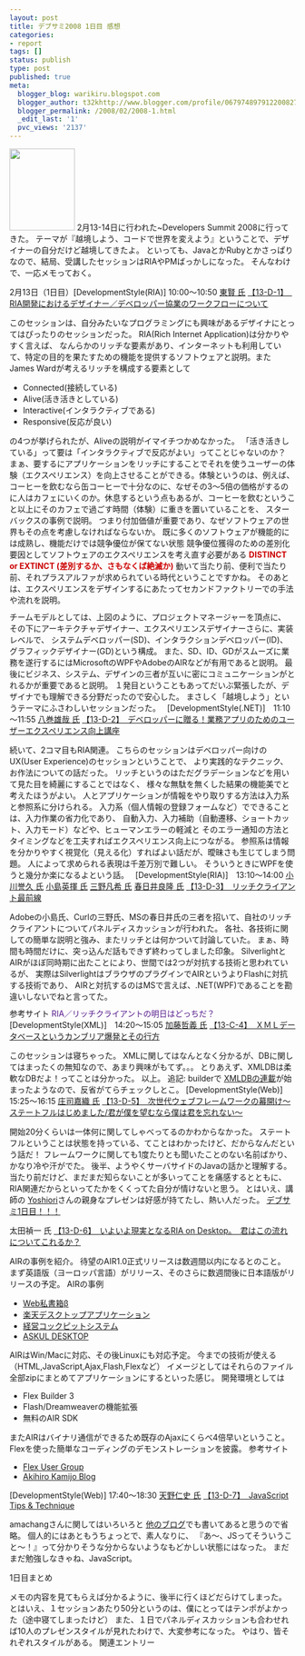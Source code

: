 ```yaml
---
layout: post
title: デブサミ2008 1日目 感想
categories:
- report
tags: []
status: publish
type: post
published: true
meta:
  blogger_blog: warikiru.blogspot.com
  blogger_author: t32khttp://www.blogger.com/profile/06797489791220082722noreply@blogger.com
  blogger_permalink: /2008/02/2008-1.html
  _edit_last: '1'
  pvc_views: '2137'
---
```

<img class="alignleft" src="http://2.bp.blogspot.com/_1drnogi3vdg/R7r5dGOVAlI/AAAAAAAAADw/REvj9be_CHQ/s400/080213_0952.jpg" alt="" width="115" height="144" />
2月13-14日に行われた~Developers Summit 2008に行ってきた。 テーマが『越境しよう、コードで世界を変えよう』ということで、デザイナーの自分だけど越境してきたよ。 といっても、JavaとかRubyとかさっぱりなので、結局、受講したセッションはRIAやPMばっかしになった。 そんなわけで、一応メモっておく。

2月13日（1日目）[DevelopmentStyle(RIA)] 10:00～10:50
<a href="http://www.seshop.com/event/dev/2008/timetable/Default.asp?mode=detail_speaker&amp;eid=105&amp;sid=563&amp;spid=543&amp;tr=07%5FDevelopmentStyle%28RIA%29">東賢 氏</a>
<a href="http://www.seshop.com/event/dev/2008/timetable/Default.asp?mode=detail&amp;eid=105&amp;sid=563&amp;tr=07%5FDevelopmentStyle%28RIA%29">【13-D-1】　RIA開発におけるデザイナー／デベロッパー協業のワークフローについて</a>

このセッションは、自分みたいなプログラミングにも興味があるデザイナにとってはぴったりのセッションだった。 RIA(Rich Internet Application)は分かりやすく言えば、
なんらかのリッチな要素があり、インターネットも利用していて、特定の目的を果たすための機能を提供するソフトウェアと説明。またJames Wardが考えるリッチを構成する要素として
<ul>
	<li>Connected(接続している)</li>
	<li>Alive(活き活きとしている)</li>
	<li>Interactive(インタラクティブである)</li>
	<li>Responsive(反応が良い)</li>
</ul>
の4つが挙げられたが、Aliveの説明がイマイチつかめなかった。 「活き活きしている」って要は「インタラクティブで反応がよい」ってことじゃないのか？ まぁ、要するにアプリケーションをリッチにすることでそれを使うユーザーの体験（エクスペリエンス）を向上させることができる。体験というのは、例えば、コーヒーを飲むなら缶コーヒーで十分なのに、なぜその3～5倍の価格がするのに人はカフェにいくのか。休息するという点もあるが、コーヒーを飲むということ以上にそのカフェで過ごす時間（体験）に重きを置いていることを、 スターバックスの事例で説明。 つまり付加価値が重要であり、なぜソフトウェアの世界もその点を考慮しなければならないか。
既に多くのソフトウェアが機能的には成熟し、機能だけでは競争優位が保てない状態 競争優位獲得のための差別化要因としてソフトウェアのエクスペリエンスを考え直す必要がある
<span style="font-weight: bold; color: #cc0000;">DISTINCT or EXTINCT (差別するか、さもなくば絶滅か)</span>
動いて当たり前、便利で当たり前、それプラスアルファが求められている時代ということですかね。 そのあとは、エクスペリエンスをデザインするにあたってセカンドファクトリーでの手法や流れを説明。
<a href="http://3.bp.blogspot.com/_1drnogi3vdg/R7r6MWOVAmI/AAAAAAAAAD4/bvAWgOKPqec/s1600-h/team_model.png">
<img id="BLOGGER_PHOTO_ID_5168718612392116834" style="margin: 0px auto 10px; display: block; text-align: center; cursor: pointer;" src="http://3.bp.blogspot.com/_1drnogi3vdg/R7r6MWOVAmI/AAAAAAAAAD4/bvAWgOKPqec/s400/team_model.png" alt="" border="0" />
</a>チームモデルとしては、上図のように、プロジェクトマネージャーを頂点に、 その下にアーキテクチャデザイナー、エクスペリエンスデザイナーさらに、実装レベルで、 システムデベロッパー(SD)、インタラクションデベロッパー(ID)、グラフィックデザイナー(GD)という構成。 また、SD、ID、GDがスムーズに業務を遂行するにはMicrosoftのWPFやAdobeのAIRなどが有用であると説明。 最後にビジネス、システム、デザインの三者が互いに密にコミュニケーションがとれるかが重要であると説明。 １発目ということもあってだいぶ緊張したが、デザイナでも理解できる分野だったので安心した。 まさしく「越境しよう」というテーマにふさわしいセッションだった。   [DevelopmentStyle(.NET)]　11:10～11:55
<a href="http://www.seshop.com/event/dev/2008/timetable/Default.asp?mode=detail_speaker&amp;eid=105&amp;sid=564&amp;spid=544&amp;tr=15%5FDevelopmentStyle%28%2ENET%29">八巻雄哉 氏</a>
<a href="http://www.seshop.com/event/dev/2008/timetable/Default.asp?mode=detail&amp;eid=105&amp;sid=564&amp;tr=15%5FDevelopmentStyle%28%2ENET%29">【13-D-2】　デベロッパーに贈る！業務アプリのためのユーザーエクスペリエンス向上講座</a>

続いて、2コマ目もRIA関連。 こちらのセッションはデべロッパー向けのUX(User Experience)のセッションということで、 より実践的なテクニック、お作法についての話だった。 リッチというのはただグラデーションなどを用いて見た目を綺麗にすることではなく、 様々な無駄を無くした結果の機能美でと考えたほうがよい。 人とアプリケーションが情報をやり取りする方法は入力系と参照系に分けられる。 入力系（個人情報の登録フォームなど）でできることは、入力作業の省力化であり、 自動入力、入力補助（自動遷移、ショートカット、入力モード）などや、ヒューマンエラーの軽減と そのエラー通知の方法とタイミングなどを工夫すればエクスペリエンス向上につながる。 参照系は情報を分かりやすく視覚化（見える化）すればよい話だが、曖昧さも生じてしまう問題。 人によって求められる表現は千差万別で難しい。 そういうときにWPFを使うと幾分か楽になるよという話。   [DevelopmentStyle(RIA)]　13:10～14:00
<a href="http://www.seshop.com/event/dev/2008/timetable/Default.asp?mode=detail_speaker&amp;eid=105&amp;sid=565&amp;spid=632&amp;tr=07%5FDevelopmentStyle%28RIA%29">小川誉久 氏</a>
<a href="http://www.seshop.com/event/dev/2008/timetable/Default.asp?mode=detail_speaker&amp;eid=105&amp;sid=565&amp;spid=633&amp;tr=07%5FDevelopmentStyle%28RIA%29">小島英揮 氏</a>
<a href="http://www.seshop.com/event/dev/2008/timetable/Default.asp?mode=detail_speaker&amp;eid=105&amp;sid=565&amp;spid=634&amp;tr=07%5FDevelopmentStyle%28RIA%29">三野凡希 氏</a>
<a href="http://www.seshop.com/event/dev/2008/timetable/Default.asp?mode=detail_speaker&amp;eid=105&amp;sid=565&amp;spid=635&amp;tr=07%5FDevelopmentStyle%28RIA%29">春日井良隆 氏</a>
<a href="http://www.seshop.com/event/dev/2008/timetable/Default.asp?mode=detail&amp;eid=105&amp;sid=565&amp;tr=07%5FDevelopmentStyle%28RIA%29">【13-D-3】　リッチクライアント最前線</a>

Adobeの小島氏、Curlの三野氏、MSの春日井氏の三者を招いて、自社のリッチクライアントについてパネルディスカッションが行われた。 各社、各技術に関しての簡単な説明と強み、またリッチとは何かついて討論していた。 まぁ、時間も時間だけに、突っ込んだ話もできず終わってしました印象。 SilverlightとAIRがほぼ同時期に出たことにより、世間では2つが対抗する技術と思われているが、 実際はSilverlightはブラウザのプラグインでAIRというよりFlashに対抗する技術であり、 AIRと対抗するのはMSで言えば、.NET(WPF)であることを勘違いしないでねと言ってた。
<a href="http://3.bp.blogspot.com/_1drnogi3vdg/R7r7KWOVAnI/AAAAAAAAAEA/QZP495UI7vo/s1600-h/ria.png">
<img id="BLOGGER_PHOTO_ID_5168719677544006258" style="margin: 0px auto 10px; display: block; text-align: center; cursor: pointer;" src="http://3.bp.blogspot.com/_1drnogi3vdg/R7r7KWOVAnI/AAAAAAAAAEA/QZP495UI7vo/s400/ria.png" alt="" border="0" />
</a>参考サイト
<span class="Apple-style-span" style="color: #551a8b;">RIA／リッチクライアントの明日はどっちだ？</span>  [DevelopmentStyle(XML)]　14:20～15:05
<a href="http://www.seshop.com/event/dev/2008/timetable/Default.asp?mode=detail_speaker&amp;eid=105&amp;sid=559&amp;spid=653&amp;tr=11%5FDevelopmentStyle%28XML%29">加藤哲義 氏</a>
<a href="http://www.seshop.com/event/dev/2008/timetable/Default.asp?mode=detail&amp;eid=105&amp;sid=559&amp;tr=11%5FDevelopmentStyle%28XML%29">【13-C-4】　ＸＭＬデータベースというカンブリア爆発とその行方</a>

このセッションは寝ちゃった。 XMLに関してはなんとなく分かるが、DBに関してはまったくの無知なので、あまり興味がもてず。。。 とりあえず、XMLDBは柔軟なDBだよ！ってことは分かった。 以上。 追記: builderで
<a href="http://builder.japan.zdnet.com/sp/hello-xmldb/">XMLDBの連載</a>が始まったようなので、反省がてらチェックしとこ。
[DevelopmentStyle(Web)]　15:25～16:15
<a href="http://www.seshop.com/event/dev/2008/timetable/Default.asp?mode=detail_speaker&amp;eid=105&amp;sid=567&amp;spid=545&amp;tr=10%5FDevelopmentStyle%28Web%29">庄司嘉織 氏</a>
<a href="http://www.seshop.com/event/dev/2008/timetable/Default.asp?mode=detail&amp;eid=105&amp;sid=567&amp;tr=10%5FDevelopmentStyle%28Web%29">【13-D-5】　次世代ウェブフレームワークの幕開け～ステートフルはじめました/君が僕を望むなら僕は君を忘れない～</a>

開始20分くらいは一体何に関してしゃべってるのかわからなかった。 ステートフルということは状態を持っている、てことはわかったけど、だからなんだという話だ！ フレームワークに関しても1度たりとも聞いたことのない名前ばかり、かなり冷や汗がでた。 後半、ようやくサーバサイドのJavaの話かと理解する。 当たり前だけど、まだまだ知らないことが多いってことを痛感するとともに、 RIA関連だからといってたかをくくってた自分が情けないと思う。 とはいえ、講師の
<a id="hvh2" title="Yoshiori" href="http://yoshiori.org/blog/">Yoshiori</a>さんの親身なプレゼンは好感が持てたし、熱い人だった。
<a href="http://yoshiori.org/blog/2008/02/1_3.php">デブサミ1日目！！！</a>

太田禎一 氏
<a href="http://www.seshop.com/event/dev/2008/timetable/Default.asp?mode=detail&amp;eid=105&amp;sid=568&amp;tr=10%5FDevelopmentStyle%28Web%29">【13-D-6】　いよいよ現実となるRIA on Desktop。　君はこの流れについてこれるか？</a>

AIRの事例を紹介。 待望のAIR1.0正式リリースは数週間以内になるとのこと。 まず英語版（ヨーロッパ言語）がリリース、そのさらに数週間後に日本語版がリリースの予定。 AIRの事例
<ul>
	<li><a id="sy4:" title="Web私書箱β" href="http://weblift.jp/">Web私書箱β</a></li>
	<li><a id="ezag" title="楽天デスクトップアプリケーション" href="http://japan.cnet.com/news/media/story/0,2000056023,20360280,00.htm">楽天デスクトップアプリケーション</a></li>
	<li><a id="gnlu" title="経営コックピットシステム" href="http://www.itmedia.co.jp/enterprise/articles/0710/30/news011_2.ht">経営コックピットシステム</a></li>
	<li><a id="o:xp" title="ASKUL DESKTOP" href="http://ascii.jp/elem/000/000/081/81885/">ASKUL DESKTOP</a></li>
</ul>
AIRはWin/Macに対応、その後Linuxにも対応予定。 今までの技術が使える（HTML,JavaScript,Ajax,Flash,Flexなど） イメージとしてはそれらのファイル全部zipにまとめてアプリケーションにするといった感じ。 開発環境としては
<ul>
	<li>Flex Builder 3</li>
	<li>Flash/Dreamweaverの機能拡張</li>
	<li>無料のAIR SDK</li>
</ul>
またAIRはバイナリ通信ができるため既存のAjaxにくらべ4倍早いということ。 Flexを使った簡単なコーディングのデモンストレーションを披露。 参考サイト
<ul>
	<li><a class="l" href="http://www.fxug.net/">Flex User Group</a></li>
	<li><a id="atmv" title="Akihiro Kamijo Blog" href="http://weblogs.macromedia.com/akamijo/">Akihiro Kamijo Blog</a></li>
</ul>
[DevelopmentStyle(Web)] 17:40～18:30
<a href="http://www.seshop.com/event/dev/2008/timetable/Default.asp?mode=detail_speaker&amp;eid=105&amp;sid=569&amp;spid=546&amp;tr=10%5FDevelopmentStyle%28Web%29">天野仁史 氏</a>
<a href="http://www.seshop.com/event/dev/2008/timetable/Default.asp?mode=detail&amp;eid=105&amp;sid=569&amp;tr=10%5FDevelopmentStyle%28Web%29">【13-D-7】　JavaScript Tips &amp; Technique</a>

amachangさんに関してはいろいろと <a href="http://d.hatena.ne.jp/HolyGrail/20080214/1202995743">他のブログ</a>でも書いてあると思うので省略。 個人的にはあともうちょっとで、素人なりに、 『あ～、JSってそういうこと～！』って分かりそうな分からないようなもどかしい状態にはなった。 まだまだ勉強しなきゃね、JavaScript。

1日目まとめ

メモの内容を見てもらえば分かるように、後半に行くほどだらけてしまった。 とはいえ、１セッションあたり50分というのは、僕にとってはテンポがよかった（途中寝てしまったけど） また、１日でパネルディスカッションも合わせれば10人のプレゼンスタイルが見れたわけで、大変参考になった。 やはり、皆それぞれスタイルがある。 関連エントリー

